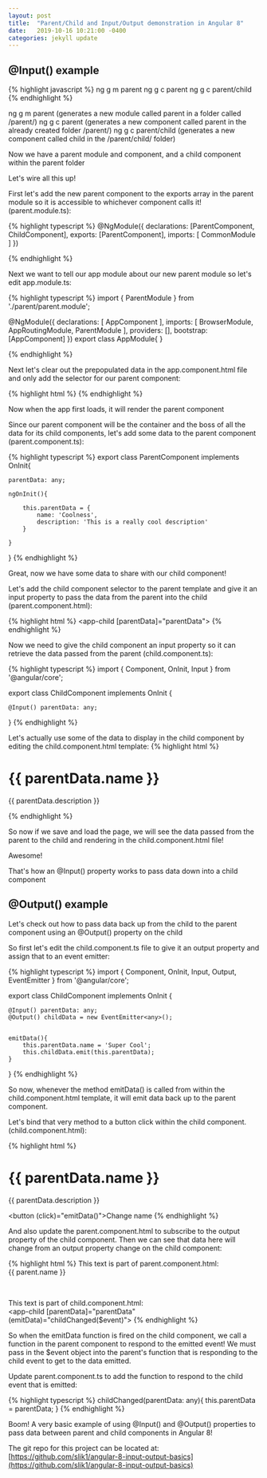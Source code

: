 ```yaml
---
layout: post
title:  "Parent/Child and Input/Output demonstration in Angular 8"
date:   2019-10-16 10:21:00 -0400
categories: jekyll update
---
```


## @Input() example 


{% highlight javascript %}
ng g m parent
ng g c parent
ng g c parent/child
{% endhighlight %}

ng g m parent (generates a new module called parent in a folder called /parent/)
ng g c parent (generates a new component called parent in the already created folder /parent/)
ng g c parent/child (generates a new component called child in the /parent/child/ folder)


Now we have a parent module and component, and a child component within the parent folder


Let's wire all this up!


First let's add the new parent component to the exports array in the parent module so it is accessible to whichever component calls it! (parent.module.ts):

{% highlight typescript %}
@NgModule({
	declarations: [ParentComponent, ChildComponent],
	exports: [ParentComponent],
	imports: [
		CommonModule
	]
})

{% endhighlight %}










Next we want to tell our app module about our new parent module so let's edit app.module.ts:


{% highlight typescript %}
import { ParentModule } from './parent/parent.module';

@NgModule({
	declarations: [
		AppComponent
	],
	imports: [
		BrowserModule,
		AppRoutingModule,
		ParentModule
	],
	providers: [],
	bootstrap: [AppComponent]
})
export class AppModule{ }

{% endhighlight %}











Next let's clear out the prepopulated data in the app.component.html file and only add the selector for our parent component:



{% highlight html %}
<app-parent></app-parent>
{% endhighlight %}









Now when the app first loads, it will render the parent component


Since our parent component will be the container and the boss of all the data for its child components, let's add some data to the parent component (parent.component.ts):

{% highlight typescript %}
export class ParentComponent implements OnInit{
	
	parentData: any;

	ngOnInit(){

		this.parentData = {
			name: 'Coolness',
			description: 'This is a really cool description'
		}

	}


}
{% endhighlight %}










Great, now we have some data to share with our child component!

Let's add the child component selector to the parent template and give it an input property to pass the data from the parent into the child (parent.component.html):

{% highlight html %}
<app-child [parentData]="parentData"></app-child>
{% endhighlight %}









Now we need to give the child component an input property so it can retrieve the data passed from the parent (child.component.ts):

{% highlight typescript %}
import { Component, OnInit, Input } from '@angular/core';

export class ChildComponent implements OnInit {
	
	@Input() parentData: any;

}
{% endhighlight %}





Let's actually use some of the data to display in the child component by editing the child.component.html template:
{% highlight html %}
<h1>{{ parentData.name }}</h1>
<p>{{ parentData.description }}</p>
{% endhighlight %}





So now if we save and load the page, we will see the data passed from the parent to the child and rendering in the child.component.html file!


Awesome!

That's how an @Input() property works to pass data down into a child component












## @Output() example 




Let's check out how to pass data back up from the child to the parent component using an @Output() property on the child


So first let's edit the child.component.ts file to give it an output property and assign that to an event emitter:


{% highlight typescript %}
import { Component, OnInit, Input, Output, EventEmitter } from '@angular/core';

export class ChildComponent implements OnInit {
	
	@Input() parentData: any;
	@Output() childData = new EventEmitter<any>();


	emitData(){
		this.parentData.name = 'Super Cool';
		this.childData.emit(this.parentData);
	}



}
{% endhighlight %}








So now, whenever the method emitData() is called from within the child.component.html template, it will emit data back up to the parent component.










Let's bind that very method to a button click within the child component. (child.component.html):

{% highlight html %}
<h1>{{ parentData.name }}</h1>
<p>{{ parentData.description }}</p>

<button (click)="emitData()">Change name</button>
{% endhighlight %}











And also update the parent.component.html to subscribe to the output property of the child component. Then we can see that data here will change from an output property change on the child component:

{% highlight html %}
This text is part of parent.component.html: <br>
{{ parent.name }}

<br>

This text is part of child.component.html: <br>
<app-child [parentData]="parentData" (emitData)="childChanged($event)"></app-child>
{% endhighlight %}




So when the emitData function is fired on the child component, we call a function in the parent component to respond to the emitted event! We must pass in the $event object into the parent's function that is responding to the child event to get to the data emitted.







Update parent.component.ts to add the function to respond to the child event that is emitted:

{% highlight typescript %}
childChanged(parentData: any){
	this.parentData = parentData;
}
{% endhighlight %}





Boom! A very basic example of using @Input() and @Output() properties to pass data between parent and child components in Angular 8!

The git repo for this project can be located at: 
[https://github.com/slik1/angular-8-input-output-basics](https://github.com/slik1/angular-8-input-output-basics)